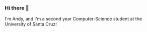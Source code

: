 ### Hi there 👋

I'm Andy, and I'm a second year Computer-Science student at the University of Santa Cruz!
